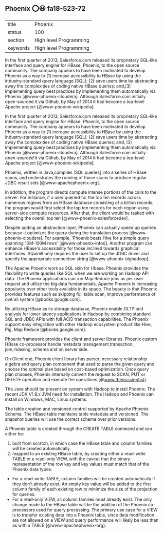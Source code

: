 ## Phoenix :o::smiley: fa18-523-72


|          |                        |
| -------- | ---------------------- |
| title    | Phoenix                | 
| status   | 100                     |
| section  | High level Programming |
| keywords | High level Programming |

In the first quarter of 2013, Salesforce.com released its proprietary SQL-like 
interface and query engine for HBase, Phoenix, to the open source community. 
The company appears to have been motivated to develop Phoenix as a way to (1) 
increase accessibility to HBase by using the industry-standard query language
(SQL); (2) save users time by abstracting away the complexities of coding 
native 
HBase queries; and,(3) implementing query best practices by implementing them 
automatically via Phoenix [@www-phoenix-cloudera].
Although Salesforce.com initially open-sourced it via Github, by May of 2014 it 
had become a top-level Apache project [@www-phoenix-wikipedia].

In the first quarter of 2013, Salesforce.com released its proprietary SQL-like 
interface and query engine for HBase, *Phoenix*, to the open source community. 
The company appears to have been motivated to develop Phoenix as a way to (1) 
increase accessibility to HBase by using the industry-standard query language
(SQL); (2) save users time by abstracting away the complexities of coding 
native HBase queries; and, (3) implementing query best practices by 
implementing them automatically via Phoenix [@www-phoenix-cloudera]. Although
Salesforce.com initially *open-sourced* it via Github, by May of 2014 it had 
become a top-level Apache project [@www-phoenix-wikipedia].


Phoenix, written in Java,compiles [SQL queries] into a series of HBase scans, 
and orchestrates the running of those scans to produce regular JDBC
result sets [@www-apachephoenix-org].


In addition, the program directs compute intense portions of the calls to the
 server.  For instance, if a user queried for the top ten records across 
 numerous regions from an HBase database consisting of a billion records,
 the program would first select the top ten records for each region using
 server-side compute resources. After that, the client would be tasked with
 selecting the overall top ten [@www-phoenix-salesforcedev].

Despite adding an abstraction layer, Phoenix can actually speed up queries 
because it optimizes the query during the translation process 
[@www-phoenix-cloudera]. For example, 'Phoenix beats Hive for a simple query 
spanning 10M-100M rows' [@www-phoenix-infoq].
   Another program can enhance HBase's accessibility for those inclined towards
   graphical interfaces.  SQuirell only requires the user to set up the JDBC 
   driver and specify the appropriate connection string 
   [@www-phoenix-bighadoop].

The Apache Phoenix work as SQL skin for Hbase. Phoenix provides the flexibility
 to write queries like SQL when we are working on Hadoop API data. 
The Phoenix applications can run Map Reduce jobs as per user request and 
utilize the big data fundamentals. Apache Phoenix is increasing popularity 
over other tools available in its space. The beauty is that Phoenix provides 
features such as skipping full table scan, improve performance of overall 
system [@books.google.com].

 By utilizing HBase as its storage database, Phoenix enable OLTP and analysis
 for lower latency applications in Hadoop by combining standard SQL and JDBC
 APIs with full ACID transaction capabilities. The Phoenix support easy 
 integration with other Hadoop ecosystem product like Hive, Pig, Map Reduce 
 [@books.google.com].

 Phoenix framework provides the client and server libraries. Phoenix custom 
 HBase co-processor handle metadata management,transaction, join,indexing, 
 schema and  on server side.

 On Client end, Phoenix client library has parser, necessary relationship 
 algebra and query plan component that used to parse the given query and 
 choose the optimal plan based on cost-based optimization. 
 Once query plan chooses, Phoenix internally convert the request to SCAN, 
 PUT or DELETE operation and execute the operations [@www.thesisscientist].

The Java should be present on system with Hadoop to install Phoenix. The 
recent JDK V1.8.x JVM need for installation. The Hadoop and Phoenix can 
install on Windows, MAC,  Linux systems.

 The table creation and versioned control supported by 	Apache Phoenix Schema.
 The HBase table maintains table metadata and versioned. The snapshot queries 
 will use the correct schema over prior versions.

A Phoenix table is created through the CREATE TABLE command and can either be:

1. built from scratch, in which case the HBase table and column families will
 be created automatically.
2. mapped to an existing HBase table, by creating either a read-write TABLE 
or a read-only VIEW, with the caveat that the binary representation of the 
row key and key values must match that of the Phoenix data types.
  - For a read-write TABLE, column families will be created automatically 
  if they don&#39;t already exist. An empty key value will be added to the 
  first column family of each existing row to minimize the size of the 
  projection for queries.
  - For a read-only VIEW, all column families must already exist. 
  The only change made to the HBase table will be the addition of the Phoenix 
  co-processors used for query processing. The primary use case for a
  VIEW is to transfer existing data into a Phoenix table, since data 
  modification are not allowed on a VIEW and query performance will likely
  be less than as with a TABLE [@www-apachephoenix-org].

